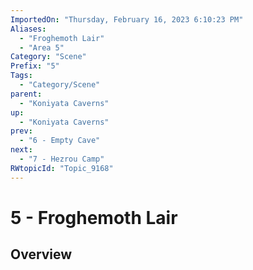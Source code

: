 ```yaml
---
ImportedOn: "Thursday, February 16, 2023 6:10:23 PM"
Aliases:
  - "Froghemoth Lair"
  - "Area 5"
Category: "Scene"
Prefix: "5"
Tags:
  - "Category/Scene"
parent:
  - "Koniyata Caverns"
up:
  - "Koniyata Caverns"
prev:
  - "6 - Empty Cave"
next:
  - "7 - Hezrou Camp"
RWtopicId: "Topic_9168"
---
```

# 5 - Froghemoth Lair
## Overview
